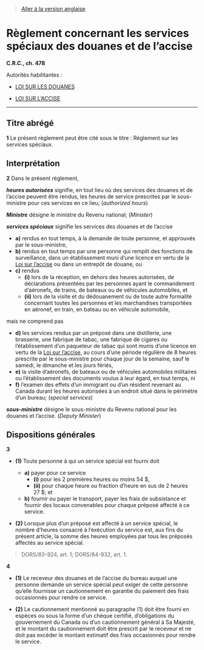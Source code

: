 > [Aller à la version anglaise](/en/Regulations/Consolidated%20Regulations%20of%20Canada/401-500/C.R.C.,%20c.%20478.md)

# Règlement concernant les services spéciaux des douanes et de l’accise

**C.R.C., ch. 478**

Autorités habilitantes : 
- [LOI SUR LES DOUANES](/fr/Lois/Lois%20du%20Canada/1985/ch.%201%20(2e%20suppl.).md)

- [LOI SUR L’ACCISE](/fr/Lois/Lois%20révisées%20du%20Canada/E/E-14.md)

----------



## Titre abrégé


**1** Le présent règlement peut être cité sous le titre : Règlement sur les services spéciaux.




## Interprétation


**2** Dans le présent règlement,

***heures autorisées*** signifie, en tout lieu où des services des douanes et de l’accise peuvent être rendus, les heures de service prescrites par le sous-ministre pour ces services en ce lieu; (*authorized hours*)

***Ministre*** désigne le ministre du Revenu national; (*Minister*)

***services spéciaux*** signifie les services des douanes et de l’accise
- **a)** rendus en tout temps, à la demande de toute personne, et approuvés par le sous-ministre,
- **b)** rendus en tout temps par une personne qui remplit des fonctions de surveillance, dans un établissement muni d’une licence en vertu de la [Loi sur l’accise](/fr/Lois/Lois%20révisées%20du%20Canada/E/E-14.md) ou dans un entrepôt de douane, ou
- **c)** rendus
	- **(i)** lors de la réception, en dehors des heures autorisées, de déclarations présentées par les personnes ayant le commandement d’aéronefs, de trains, de bateaux ou de véhicules automobiles, et
	- **(ii)** lors de la visite et du dédouanement ou de toute autre formalité concernant toutes les personnes et les marchandises transportées en aéronef, en train, en bateau ou en véhicule automobile,

mais ne comprend pas
- **d)** les services rendus par un préposé dans une distillerie, une brasserie, une fabrique de tabac, une fabrique de cigares ou l’établissement d’un paqueteur de tabac qui sont munis d’une licence en vertu de la [Loi sur l’accise](/fr/Lois/Lois%20révisées%20du%20Canada/E/E-14.md), au cours d’une période régulière de 8 heures prescrite par le sous-ministre pour chaque jour de la semaine, sauf le samedi, le dimanche et les jours fériés,
- **e)** la visite d’aéronefs, de bateaux ou de véhicules automobiles militaires ou l’établissement des documents voulus à leur égard, en tout temps, ni
- **f)** l’examen des effets d’un immigrant ou d’un résident revenant au Canada durant les heures autorisées à un endroit situé dans le périmètre d’un bureau; (*special services*)

***sous-ministre*** désigne le sous-ministre du Revenu national pour les douanes et l’accise. (*Deputy Minister*)




## Dispositions générales


**3** 

- **(1)** Toute personne à qui un service spécial est fourni doit
	- **a)** payer pour ce service
		- **(i)** pour les 2 premières heures ou moins  54 $,
		- **(ii)** pour chaque heure ou fraction d’heure en sus de 2 heures  27 $; et
	- **b)** fournir ou payer le transport, payer les frais de subsistance et fournir des locaux convenables pour chaque préposé affecté à ce service.

- **(2)** Lorsque plus d’un préposé est affecté à un service spécial, le nombre d’heures consacré à l’exécution du service est, aux fins du présent article, la somme des heures employées par tous les préposés affectés au service spécial.
> DORS/83-924, art. 1; DORS/84-932, art. 1.




**4** 

- **(1)** Le receveur des douanes et de l’accise du bureau auquel une personne demande un service spécial peut exiger de cette personne qu’elle fournisse un cautionnement en garantie du paiement des frais occasionnés pour rendre ce service.

- **(2)** Le cautionnement mentionné au paragraphe (1) doit être fourni en espèces ou sous la forme d’un chèque certifié, d’obligations du gouvernement du Canada ou d’un cautionnement général à Sa Majesté, et le montant du cautionnement doit être prescrit par le receveur et ne doit pas excéder le montant estimatif des frais occasionnés pour rendre le service.


